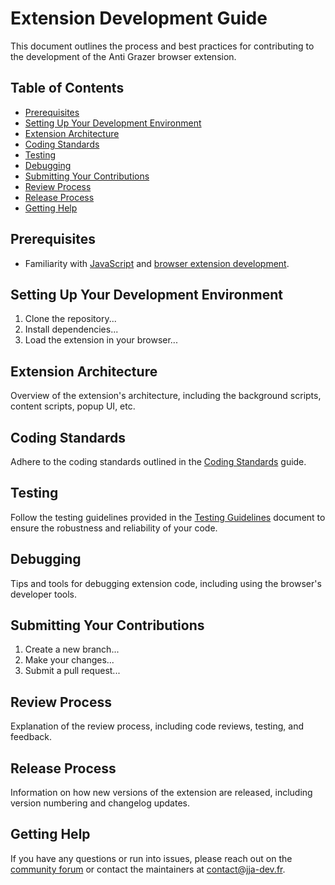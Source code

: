 # Extension Development Guide

This document outlines the process and best practices for contributing to the development of the Anti Grazer browser extension.

## Table of Contents

- [Prerequisites](#prerequisites)
- [Setting Up Your Development Environment](#setting-up-your-development-environment)
- [Extension Architecture](#extension-architecture)
- [Coding Standards](#coding-standards)
- [Testing](#testing)
- [Debugging](#debugging)
- [Submitting Your Contributions](#submitting-your-contributions)
- [Review Process](#review-process)
- [Release Process](#release-process)
- [Getting Help](#getting-help)

## Prerequisites

- Familiarity with [JavaScript](https://developer.mozilla.org/en-US/docs/Web/JavaScript) and [browser extension development](https://developer.mozilla.org/en-US/docs/Mozilla/Add-ons/WebExtensions).

## Setting Up Your Development Environment

1. Clone the repository...
2. Install dependencies...
3. Load the extension in your browser...

## Extension Architecture

Overview of the extension's architecture, including the background scripts, content scripts, popup UI, etc.

## Coding Standards

Adhere to the coding standards outlined in the [Coding Standards](../development/coding-standards.md) guide.

## Testing

Follow the testing guidelines provided in the [Testing Guidelines](../development/testing-guidelines.md) document to ensure the robustness and reliability of your code.

## Debugging

Tips and tools for debugging extension code, including using the browser's developer tools.

## Submitting Your Contributions

1. Create a new branch...
2. Make your changes...
3. Submit a pull request...

## Review Process

Explanation of the review process, including code reviews, testing, and feedback.

## Release Process

Information on how new versions of the extension are released, including version numbering and changelog updates.

## Getting Help

If you have any questions or run into issues, please reach out on the [community forum](forum-link) or contact the maintainers at [contact@jja-dev.fr](mailto:contact@jja-dev.fr).
